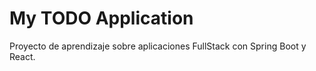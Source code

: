 # My TODO Application
Proyecto de aprendizaje sobre aplicaciones FullStack con Spring Boot y React.
